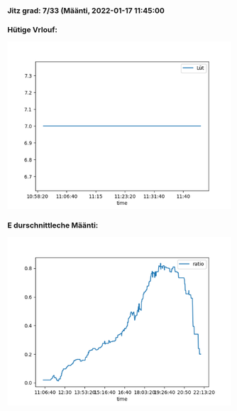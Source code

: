 ### Jitz grad: 7/33 (Määnti, 2022-01-17 11:45:00

### Hütige Vrlouf:
![Graph](Today.png)

### E durschnittleche Määnti:
![Graph](Määnti.png)